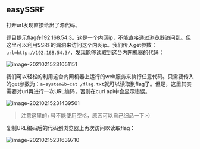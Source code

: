 ## easySSRF

打开url发现直接给出了源代码。

题目提示flag在192.168.54.3。这是一个内网ip，不能直接通过浏览器访问到。但这里可以利用SSRF的漏洞来访问这个内网ip。我们传入get参数：`url=http://192.168.54.3/`，发现能够读取到这台内网机器的代码：

![image-20210215231051151](https://gitee.com/Lieutenantas/md-pic/raw/master/20210228234400.png)

我们可以轻松的利用这台内网机器上运行的web服务来执行任意代码。只需要传入的get参数为：`a=system&b=cat /flag.txt`就可以读取到flag了。但是，这里其实需要对url再进行一次URL编码，否则在curl api中会显示错误。

![image-20210215231439501](https://gitee.com/Lieutenantas/md-pic/raw/master/20210228234405.png)

> 注意这里的+号不能使用空格，原因可以自己细品一下:-)

复制URL编码后的代码到浏览器上再次访问以读取flag：

![image-20210215231639710](https://gitee.com/Lieutenantas/md-pic/raw/master/20210228234407.png)